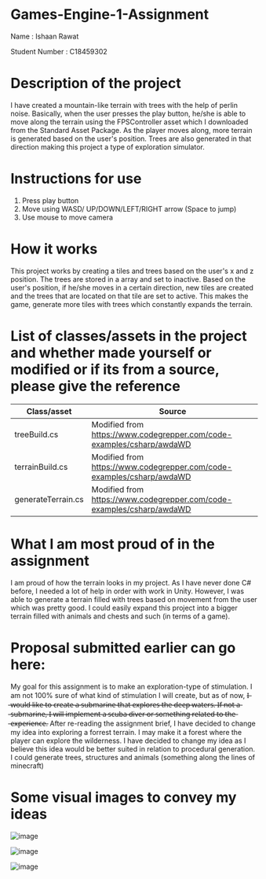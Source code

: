 # Games-Engine-1-Assignment
Name : Ishaan Rawat 

Student Number : C18459302

# Description of the project
I have created a mountain-like terrain with trees with the help of perlin noise. Basically, when the user presses the play button, he/she is able to move along the terrain using the FPSController asset which I downloaded from the Standard Asset Package. As the player moves along, more terrain is generated based on the user's position. Trees are also generated in that direction making this project a type of exploration simulator.

# Instructions for use
1. Press play button
2. Move using WASD/ UP/DOWN/LEFT/RIGHT arrow (Space to jump)
3. Use mouse to move camera 

# How it works
This project works by creating a tiles and trees based on the user's x and z position. The trees are stored in a array and set to inactive. Based on the user's position, if he/she moves in a certain direction, new tiles are created and the trees that are located on that tile are set to active. This makes the game, generate more tiles with trees which constantly expands the terrain. 

# List of classes/assets in the project and whether made yourself or modified or if its from a source, please give the reference

| Class/asset | Source |
|-----------|-----------|
| treeBuild.cs | Modified from https://www.codegrepper.com/code-examples/csharp/awdaWD  |
| terrainBuild.cs | Modified from https://www.codegrepper.com/code-examples/csharp/awdaWD  |
| generateTerrain.cs | Modified from https://www.codegrepper.com/code-examples/csharp/awdaWD |


# What I am most proud of in the assignment
I am proud of how the terrain looks in my project. As I have never done C# before, I needed a lot of help in order with work in Unity. However, I was able to generate a terrain filled with trees based on movement from the user which was pretty good. I could easily expand this project into a bigger terrain filled with animals and chests and such (in terms of a game).

# Proposal submitted earlier can go here:
My goal for this assignment is to make an exploration-type of stimulation. I am not 100% sure of what kind of stimulation I will create, but as of now, I̶ ̶w̶o̶u̶l̶d̶ ̶l̶i̶k̶e̶ ̶t̶o̶ ̶c̶r̶e̶a̶t̶e̶ ̶a̶ ̶s̶u̶b̶m̶a̶r̶i̶n̶e̶ ̶t̶h̶a̶t̶ ̶e̶x̶p̶l̶o̶r̶e̶s̶ ̶t̶h̶e̶ ̶d̶e̶e̶p̶ ̶w̶a̶t̶e̶r̶s̶.̶ ̶I̶f̶ ̶n̶o̶t̶ ̶a̶ ̶s̶u̶b̶m̶a̶r̶i̶n̶e̶,̶ ̶I̶ ̶w̶i̶l̶l̶ ̶i̶m̶p̶l̶e̶m̶e̶n̶t̶ ̶a̶ ̶s̶c̶u̶b̶a̶ ̶d̶i̶v̶e̶r̶ ̶o̶r̶ ̶s̶o̶m̶e̶t̶h̶i̶n̶g̶ ̶r̶e̶l̶a̶t̶e̶d̶ ̶t̶o̶ ̶t̶h̶e̶ ̶e̶x̶p̶e̶r̶i̶e̶n̶c̶e̶. After re-reading the assignment brief, I have decided to change my idea into exploring a forrest terrain. I may make it a forest where the player can explore the wilderness. I have decided to change my idea as I believe this idea would be better suited in relation to procedural generation. I could generate trees, structures and animals (something along the lines of minecraft)


# Some visual images to convey my ideas
![image](https://user-images.githubusercontent.com/55754104/144299315-b686ff13-9359-4bcc-bfd3-0fc885ae303f.png)

![image](https://user-images.githubusercontent.com/55754104/144299371-df9fc96c-98f6-4116-a49a-c6a0932bd4b9.png)

![image](https://user-images.githubusercontent.com/55754104/144299413-82be8e2e-d0bf-4fd2-b100-e3d23acdc497.png)
